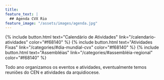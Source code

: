 ```yaml
---
title:
feature_text: |
  ## Agenda CVX Rio
feature_image: "/assets/images/agenda.jpg"
---
```


{% include button.html text="Calendário de Atividades" link="/calendario-atividades" color="#f68140" %} {% include button.html text="Atividades Fixas" link="/categories/#dia-mundial-cvx" color="#f68140" %} {% include button.html text="Assembléias" link="/categories/#assembléia-regional" color="#f68140" %}

Todo ano organizamos os eventos e atividades, eventualmente temos reuniões do CEN e atividades da arquidiocese.